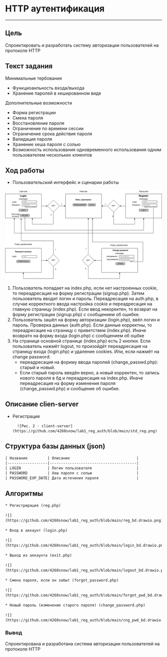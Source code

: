 # HTTP аутентификация
*****
## Цель
Спроектировать и разработать систему авторизации пользователей на протоколе HTTP
## Текст задания
Минимальные тербования
* Функциоанльность входа/выхода
* Хранение паролей в хешированном виде

Дополнительные возможности
* Форма регистрации
* Смена пароля
* Восстановление пароля
* Ограничение по времени сессии
* Ограничение срока действия пароля
* Валидация пароля
* Хранение хеша пароля с солью
* Возможность использования одновременного использования одним пользователем нескольких клиентов

## Ход работы
* Пользовательский интерфейс и сценарии работы

![Рис. 1 - Интерфейс](https://github.com/4260snow/lab1_reg_auth/blob/main/ui.drawio.png)

1) Пользователь попадает на index.php, если нет настроенных сookie, то переадресация на форму регистрации (signup.php). Затем пользователь вводит логин и пароль. Переадресация на auth.php, в случае корректного ввода настройка cookie и переадресация на главную страницу (index.php). Если ввод некоректен, то возврат на форму регистрации (signup.php) c сообщением об ошибке.
2) Пользователь зашёл на форму авторизации (login.php), ввёл логин и пароль. Проверка данных (auth.php). Если данные корректны, то переадресация на страницу с приветствем (index.php). Иначе возвратн на форму входа (login.php) с сообщением об ошбке
3) На странице основной странице (index.php) есть 2 кнопки. Если пользователь нажмёт logout, то произойдёт переадресация на страницу входа (login.php) и удаление cookies. Или, если нажмёт на change password:
    * переадресация на форкму ввода паролей (change_passwd.php): старый и новый.
    * Если старый пароль введён верно, а новый корректен, то запись нового пароля в бд и переадресация на index.php. Иначе переадресация на форму изменения пароля (change_passwd.php) и сообщение об ошибке.


## Описание clien-server
* Регистрация

        ![Рис. 2 - client-server](https://github.com/4260snow/lab1_reg_auth/blob/main/std_reg.png)

## Структура базы данных (json)

    | Название         | Описание                              |
    |------------------|---------------------------------------|
    | LOGIN            | Логин пользователя                    |
    | PASSWORD         | Хеш пароля с солью                    |
    | PASSWORD_EXP_DATE| Дата истечения пароля                 |

## Алгоритмы

    * Регистрирация (reg.php)
 
    ![](https://github.com/4260snow/lab1_reg_auth/blob/main/reg_bd.drawio.png)
  
    * Вход в аккаунт (login.php)
  
    ![](https://github.com/4260snow/lab1_reg_auth/blob/main/login_bd.drawio.png)
  
    * Выход из аккаунта (exit.php)
  
    ![](https://github.com/4260snow/lab1_reg_auth/blob/main/logout_bd.drawio.png)
  
    * Смена пароля, если он забыт (forgot_password.php)
  
    ![](https://github.com/4260snow/lab1_reg_auth/blob/main/forgot_pwd_bd.drawio.png)
  
    * Новый пароль (изменение старого пароля) (change_password.php)
  
    ![](https://github.com/4260snow/lab1_reg_auth/blob/main/cng_pwd_bd.drawio.png)

### Вывод
Спроектирована и разработана система авторизации пользователей на протоколе HTTP